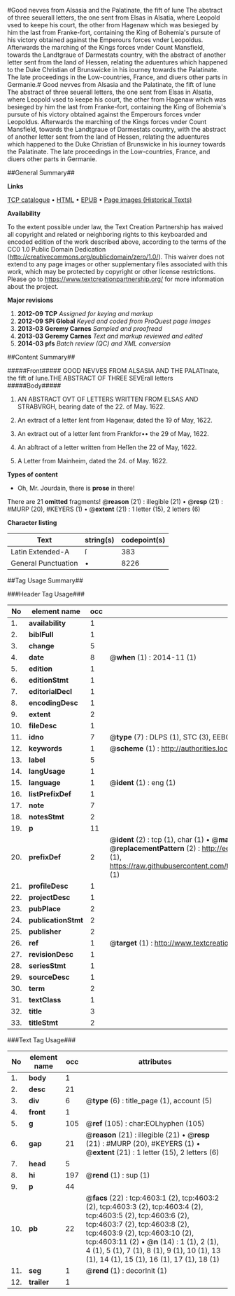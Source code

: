 #Good nevves from Alsasia and the Palatinate, the fift of Iune The abstract of three seuerall letters, the one sent from Elsas in Alsatia, where Leopold vsed to keepe his court, the other from Hagenaw which was besieged by him the last from Franke-fort, containing the King of Bohemia's pursute of his victory obtained against the Emperours forces vnder Leopoldus. Afterwards the marching of the Kings forces vnder Count Mansfield, towards the Landtgraue of Darmestats country, with the abstract of another letter sent from the land of Hessen, relating the aduentures which happened to the Duke Christian of Brunswicke in his iourney towards the Palatinate. The late proceedings in the Low-countries, France, and diuers other parts in Germanie.#
Good nevves from Alsasia and the Palatinate, the fift of Iune The abstract of three seuerall letters, the one sent from Elsas in Alsatia, where Leopold vsed to keepe his court, the other from Hagenaw which was besieged by him the last from Franke-fort, containing the King of Bohemia's pursute of his victory obtained against the Emperours forces vnder Leopoldus. Afterwards the marching of the Kings forces vnder Count Mansfield, towards the Landtgraue of Darmestats country, with the abstract of another letter sent from the land of Hessen, relating the aduentures which happened to the Duke Christian of Brunswicke in his iourney towards the Palatinate. The late proceedings in the Low-countries, France, and diuers other parts in Germanie.

##General Summary##

**Links**

[TCP catalogue](http://www.ota.ox.ac.uk/tcp/)  • 
[HTML](http://tei.it.ox.ac.uk/tcp/Texts-HTML/free/A08/A08157.html)  • 
[EPUB](http://tei.it.ox.ac.uk/tcp/Texts-EPUB/free/A08/A08157.epub) • 
[Page images (Historical Texts)](https://historicaltexts.jisc.ac.uk/eebo-99840131e)

**Availability**

To the extent possible under law, the Text Creation Partnership has waived all copyright and related or neighboring rights to this keyboarded and encoded edition of the work described above, according to the terms of the CC0 1.0 Public Domain Dedication (http://creativecommons.org/publicdomain/zero/1.0/). This waiver does not extend to any page images or other supplementary files associated with this work, which may be protected by copyright or other license restrictions. Please go to https://www.textcreationpartnership.org/ for more information about the project.

**Major revisions**

1. __2012-09__ __TCP__ *Assigned for keying and markup*
1. __2012-09__ __SPi Global__ *Keyed and coded from ProQuest page images*
1. __2013-03__ __Geremy Carnes__ *Sampled and proofread*
1. __2013-03__ __Geremy Carnes__ *Text and markup reviewed and edited*
1. __2014-03__ __pfs__ *Batch review (QC) and XML conversion*

##Content Summary##

#####Front#####
GOOD NEVVES FROM ALSASIA AND THE PALATInate, the fift of Iune.THE ABSTRACT OF THREE SEVErall letters
#####Body#####

1. AN ABSTRACT OVT OF LETTERS WRITTEN FROM ELSAS AND STRABVRGH, bearing date of the 22. of May. 1622.

1. An extract of a letter ſent from Hagenaw, dated the 19 of May, 1622.

1. An extract out of a letter ſent from Frankfor•• the 29 of May, 1622.

1. An abſtract of a letter written from Heſſen the 22 of May, 1622.

1. A Letter from Mainheim, dated the 24. of May. 1622.

**Types of content**

  * Oh, Mr. Jourdain, there is **prose** in there!

There are 21 **omitted** fragments! 
 @__reason__ (21) : illegible (21)  •  @__resp__ (21) : #MURP (20), #KEYERS (1)  •  @__extent__ (21) : 1 letter (15), 2 letters (6)

**Character listing**


|Text|string(s)|codepoint(s)|
|---|---|---|
|Latin Extended-A|ſ|383|
|General Punctuation|•|8226|

##Tag Usage Summary##

###Header Tag Usage###

|No|element name|occ|attributes|
|---|---|---|---|
|1.|__availability__|1||
|2.|__biblFull__|1||
|3.|__change__|5||
|4.|__date__|8| @__when__ (1) : 2014-11 (1)|
|5.|__edition__|1||
|6.|__editionStmt__|1||
|7.|__editorialDecl__|1||
|8.|__encodingDesc__|1||
|9.|__extent__|2||
|10.|__fileDesc__|1||
|11.|__idno__|7| @__type__ (7) : DLPS (1), STC (3), EEBO-CITATION (1), PROQUEST (1), VID (1)|
|12.|__keywords__|1| @__scheme__ (1) : http://authorities.loc.gov/ (1)|
|13.|__label__|5||
|14.|__langUsage__|1||
|15.|__language__|1| @__ident__ (1) : eng (1)|
|16.|__listPrefixDef__|1||
|17.|__note__|7||
|18.|__notesStmt__|2||
|19.|__p__|11||
|20.|__prefixDef__|2| @__ident__ (2) : tcp (1), char (1)  •  @__matchPattern__ (2) : ([0-9\-]+):([0-9IVX]+) (1), (.+) (1)  •  @__replacementPattern__ (2) : http://eebo.chadwyck.com/downloadtiff?vid=$1&page=$2 (1), https://raw.githubusercontent.com/textcreationpartnership/Texts/master/tcpchars.xml#$1 (1)|
|21.|__profileDesc__|1||
|22.|__projectDesc__|1||
|23.|__pubPlace__|2||
|24.|__publicationStmt__|2||
|25.|__publisher__|2||
|26.|__ref__|1| @__target__ (1) : http://www.textcreationpartnership.org/docs/. (1)|
|27.|__revisionDesc__|1||
|28.|__seriesStmt__|1||
|29.|__sourceDesc__|1||
|30.|__term__|2||
|31.|__textClass__|1||
|32.|__title__|3||
|33.|__titleStmt__|2||


###Text Tag Usage###

|No|element name|occ|attributes|
|---|---|---|---|
|1.|__body__|1||
|2.|__desc__|21||
|3.|__div__|6| @__type__ (6) : title_page (1), account (5)|
|4.|__front__|1||
|5.|__g__|105| @__ref__ (105) : char:EOLhyphen (105)|
|6.|__gap__|21| @__reason__ (21) : illegible (21)  •  @__resp__ (21) : #MURP (20), #KEYERS (1)  •  @__extent__ (21) : 1 letter (15), 2 letters (6)|
|7.|__head__|5||
|8.|__hi__|197| @__rend__ (1) : sup (1)|
|9.|__p__|44||
|10.|__pb__|22| @__facs__ (22) : tcp:4603:1 (2), tcp:4603:2 (2), tcp:4603:3 (2), tcp:4603:4 (2), tcp:4603:5 (2), tcp:4603:6 (2), tcp:4603:7 (2), tcp:4603:8 (2), tcp:4603:9 (2), tcp:4603:10 (2), tcp:4603:11 (2)  •  @__n__ (14) : 1 (1), 2 (1), 4 (1), 5 (1), 7 (1), 8 (1), 9 (1), 10 (1), 13 (1), 14 (1), 15 (1), 16 (1), 17 (1), 18 (1)|
|11.|__seg__|1| @__rend__ (1) : decorInit (1)|
|12.|__trailer__|1||
